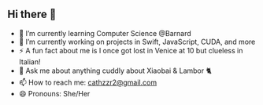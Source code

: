## Hi there 👋

- 🌱 I’m currently learning Computer Science @Barnard
- 🔭 I’m currently working on projects in Swift, JavaScript, CUDA, and more
- ⚡ A fun fact about me is I once got lost in Venice at 10 but clueless in Italian!
- 💬 Ask me about anything cuddly about Xiaobai & Lambor 🐈
- 📫 How to reach me: cathzzr2@gmail.com
- 😄 Pronouns: She/Her


<!--
**cathzzr2/cathzzr2** is a ✨ _special_ ✨ repository because its `README.md` (this file) appears on your GitHub profile.

Here are some ideas to get you started:

- 🔭 I’m currently working on ...
- 🌱 I’m currently learning ...
- 👯 I’m looking to collaborate on ...
- 🤔 I’m looking for help with ...
- 💬 Ask me about ...
- 📫 How to reach me: ...
- 😄 Pronouns: ...
- ⚡ Fun fact: ...
-->
